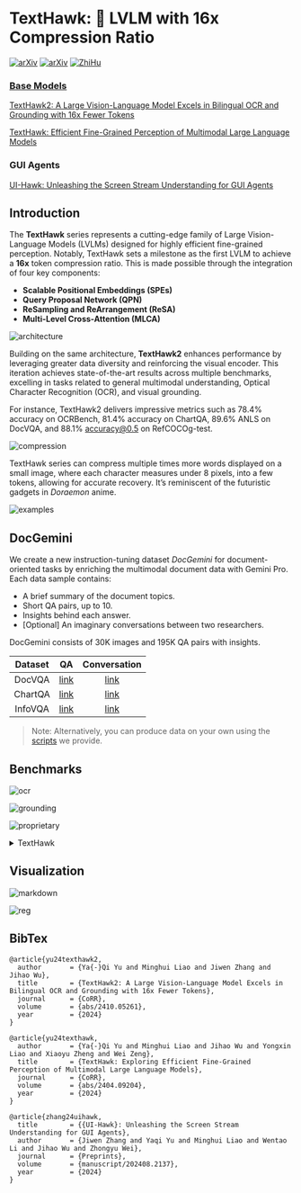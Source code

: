 # TextHawk: 🥇 LVLM with 16x Compression Ratio

<a href="https://arxiv.org/abs/2410.05261" target="_blank"><img alt="arXiv" src="https://img.shields.io/badge/TextHawk2-arXiv/2410.05261-red?logo=arxiv"/></a>
<a href="https://arxiv.org/abs/2404.09204" target="_blank"><img alt="arXiv" src="https://img.shields.io/badge/TextHawk-arXiv/2404.09204-red?logo=arxiv"/></a>
<a href="https://zhuanlan.zhihu.com/p/939288220" target="_blank"><img alt="ZhiHu" src="https://img.shields.io/badge/TextHawk2-ZhiHu-1E90FF?logo=zhihu&logoColor=02B5FD"/>

### Base Models

[TextHawk2: A Large Vision-Language Model Excels in Bilingual OCR and Grounding with 16x Fewer Tokens](https://arxiv.org/abs/2410.05261)

[TextHawk: Efficient Fine-Grained Perception of Multimodal Large Language Models](https://arxiv.org/abs/2404.09204)

### GUI Agents

[UI-Hawk: Unleashing the Screen Stream Understanding for GUI Agents](https://www.preprints.org/manuscript/202408.2137/v1)

## Introduction

The **TextHawk** series represents a cutting-edge family of Large Vision-Language Models (LVLMs) designed for highly efficient fine-grained perception. Notably, TextHawk sets a milestone as the first LVLM to achieve a **16x** token compression ratio. This is made possible through the integration of four key components:

- **Scalable Positional Embeddings (SPEs)**
- **Query Proposal Network (QPN)**
- **ReSampling and ReArrangement (ReSA)**
- **Multi-Level Cross-Attention (MLCA)**

![architecture](figures/architecture.png)

Building on the same architecture, **TextHawk2** enhances performance by leveraging greater data diversity and reinforcing the visual encoder. This iteration achieves state-of-the-art results across multiple benchmarks, excelling in tasks related to general multimodal understanding, Optical Character Recognition (OCR), and visual grounding.

For instance, TextHawk2 delivers impressive metrics such as 78.4% accuracy on OCRBench, 81.4% accuracy on ChartQA, 89.6% ANLS on DocVQA, and 88.1% accuracy@0.5 on RefCOCOg-test.

![compression](figures/compress.png)

TextHawk series can compress multiple times more words displayed on a small image, where each character measures under 8 pixels, into a few tokens, allowing for accurate recovery. It’s reminiscent of the futuristic gadgets in *Doraemon* anime.

![examples](figures/examples.png)

## DocGemini

We create a new instruction-tuning dataset *DocGemini* for document-oriented tasks by enriching the multimodal document data with Gemini Pro. Each data sample contains:

- A brief summary of the document topics.
- Short QA pairs, up to 10.
- Insights behind each answer.
- [Optional] An imaginary conversations between two researchers.

DocGemini consists of 30K images and 195K QA pairs with insights.

| Dataset | QA | Conversation |
| :-: | :-: | :-: |
| DocVQA | [link](DocGemini/docvqa.jsonl) | [link](DocGemini/docvqa_conv.jsonl) |
| ChartQA | [link](DocGemini/chartqa.jsonl) | [link](DocGemini/chartqa_conv.jsonl) |
| InfoVQA | [link](DocGemini/infovqa.jsonl) | [link](DocGemini/infovqa_conv.jsonl) |

> Note: Alternatively, you can produce data on your own using the [scripts](DocGemini/generate.py) we provide.

## Benchmarks

![ocr](figures/ocr.png)

![grounding](figures/grounding.png)

![proprietary](figures/proprietary.png)

<details>
<summary>TextHawk</summary>

| Model | ViT<br>(Params.) | MME<br>perception | MMB<br>dev | SEED<br>image | GQA | DocVQA | ChartQA | InfoVQA | TabFact | WTQ | RefCOCO<br>val | RefCOCO<br>test-A | RefCOCO<br>test-B |
| :- | :-: | :-: | :-: | :-: | :-: | :-: | :-: | :-: | :-: | :-: | :-: | :-: | :-: |
$\text{Donut}$ | $\text{Swin-B}$<br>(0.1B) | - | - | - | - | 67.5 | 41.8 | 11.6 | 54.6 | 18.8 | - | - | -
$\text{Pix2Struct}$ | - | - | - | - | - | **76.6** | 58.6 | 40.0 | - | - | - | - | - |
$\text{InternLM-XC}$ | $\text{EVA-G}$<br>(1B) | **1528.4** | **74.8** | 66.1 | - | - | - | - | - | - | - | - | -
$\text{LLaVA-1.5-7B}$ | $\text{CLIP-L}$<br>(0.3B) | 1510.7| 65.2 | - | 62.0 | - | - | - | - | - | - | - | -
$\text{Shikra-7B}$ | $\text{CLIP-L}$<br>(0.3B) | - | 58.8 | - | - | - | - | - | - | - | 87.0 | <ins>91.1</ins> | 81.8
$\text{Qwen-VL-Chat}$ | $\text{CLIP-G}$<br>(2B) | 1487.6 | 60.6 | 65.4 | 57.5 | 62.6 | 66.3 | - | - | - | **88.6** | **92.3** | **84.5**
$\text{Monkey}$ | $\text{CLIP-G}$<br>(2B) | - | 59.3 | - | 60.7 | 66.5 | 65.1 | 36.1 | - | 25.3 | - | - | -
$\text{UReader}$ | $\text{CLIP-L}$<br>(0.3B) | - | - | - | - | 65.4 | 59.3 | 42.2 | 67.6 | 29.4 | - | - | -
$\text{TextMonkey}$ | $\text{CLIP-G}$<br>(2B) | - | - | - | - | 73.0 | **66.9** | - | - | 31.9 | - | - | -
$\textbf{TextHawk}^*$ | $\text{SigLIP-SO}$<br>(0.4B) | <ins>1520.9</ins> | 73.0 | **69.2** | **64.7** | <ins>73.6</ins> | 64.0 | <ins>47.3</ins> | <ins>70.7</ins> | <ins>33.5</ins> | <ins>87.3</ins> | 90.9 | <ins>83.3</ins>
$\textbf{TextHawk}$ | $\text{SigLIP-SO}$<br>(0.4B) | 1500.0 | <ins>74.6</ins> | **69.2** | <ins>64.6</ins> | **76.4** | <ins>66.6</ins> | **50.6** | **71.1** | **34.7** | 87.2 | 90.8 | 82.5

> Note: $\textbf{TextHawk}^*$ is fine-tuned without the DocGemini.
</details>

## Visualization

![markdown](figures/markdown.jpg)

![reg](figures/reg.png)

## BibTex

```
@article{yu24texthawk2,
  author       = {Ya{-}Qi Yu and Minghui Liao and Jiwen Zhang and Jihao Wu},
  title        = {TextHawk2: A Large Vision-Language Model Excels in Bilingual OCR and Grounding with 16x Fewer Tokens},
  journal      = {CoRR},
  volume       = {abs/2410.05261},
  year         = {2024}
}
```

```
@article{yu24texthawk,
  author       = {Ya{-}Qi Yu and Minghui Liao and Jihao Wu and Yongxin Liao and Xiaoyu Zheng and Wei Zeng},
  title        = {TextHawk: Exploring Efficient Fine-Grained Perception of Multimodal Large Language Models},
  journal      = {CoRR},
  volume       = {abs/2404.09204},
  year         = {2024}
}
```

```
@article{zhang24uihawk,
  title        = {{UI-Hawk}: Unleashing the Screen Stream Understanding for GUI Agents},
  author       = {Jiwen Zhang and Yaqi Yu and Minghui Liao and Wentao Li and Jihao Wu and Zhongyu Wei},
  journal      = {Preprints},
  volume       = {manuscript/202408.2137},
  year         = {2024}
}
```
